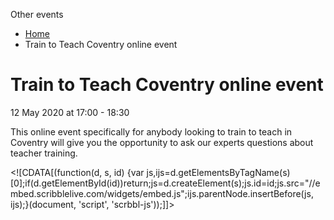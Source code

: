 Other events

*   [Home](/)
*   Train to Teach Coventry online event

Train to Teach Coventry online event
====================================

12 May 2020 at 17:00 - 18:30

This online event specifically for anybody looking to train to teach in Coventry will give you the opportunity to ask our experts questions about teacher training. 

<!\[CDATA\[(function(d, s, id) {var js,ijs=d.getElementsByTagName(s)\[0\];if(d.getElementById(id))return;js=d.createElement(s);js.id=id;js.src="//embed.scribblelive.com/widgets/embed.js";ijs.parentNode.insertBefore(js, ijs);}(document, 'script', 'scrbbl-js'));\]\]>